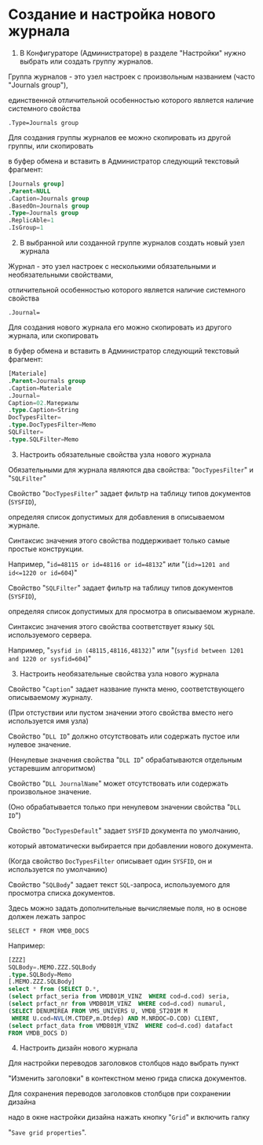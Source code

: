 # Создание и настройка нового журнала

1. В Конфигураторе \(Администраторе\) в разделе "Настройки" нужно выбрать или создать группу журналов.

Группа журналов - это узел настроек с произвольным названием \(часто "Journals group"\),

единственной отличительной особенностью которого является наличие системного свойства

`.Type=Journals group`

Для создания группы журналов ее можно скопировать из другой группы, или скопировать

в буфер обмена и вставить в Администратор следующий текстовый фрагмент:

```sql
[Journals group]
.Parent=NULL
.Caption=Journals group
.BasedOn=Journals group
.Type=Journals group
.ReplicAble=1
.IsGroup=1
```

2. В выбранной или созданной группе журналов создать новый узел журнала

Журнал - это узел настроек с несколькими обязательными и необязательными свойствами,

отличительной особенностью которого является наличие системного свойства

`.Journal=`

Для создания нового журнала его можно скопировать из другого журнала, или скопировать

в буфер обмена и вставить в Администратор следующий текстовый фрагмент:

```sql
[Materiale]
.Parent=Journals group
.Caption=Materiale
.Journal=
Caption=02.Материалы
.type.Caption=String
DocTypesFilter=
.type.DocTypesFilter=Memo
SQLFilter=
.type.SQLFilter=Memo
```

3. Настроить обязательные свойства узла нового журнала

Обязательными для журнала являются два свойства: "`DocTypesFilter`" и "`SQLFilter`"

Свойство "`DocTypesFilter`" задает фильтр на таблицу типов документов \(`SYSFID`\),

определяя список допустимых для добавления в описываемом журнале.

Синтаксис значения этого свойства поддерживает только самые простые конструкции.

Например, "`id=48115 or id=48116 or id=48132`" или "\(`id>=1201 and id<=1220 or id=604`\)"

Свойство "`SQLFilter`" задает фильтр на таблицу типов документов \(`SYSFID`\),

определяя список допустимых для просмотра в описываемом журнале.

Синтаксис значения этого свойства соответствует языку `SQL` используемого сервера.

Например, "`sysfid in (48115,48116,48132)`" или "\(`sysfid between 1201 and 1220 or sysfid=604`\)"

3. Настроить необязательные свойства узла нового журнала

Свойство "`Caption`" задает название пункта меню, соответствующего описываемому журналу.

\(При отстуствии или пустом значении этого свойства вместо него используется имя узла\)

Свойство "`DLL ID`" должно отсутствовать или содержать пустое или нулевое значение.

\(Ненулевые значения свойства "`DLL ID`" обрабатываются отдельным устаревшим алгоритмом\)

Свойство "`DLL JournalName`" может отсутствовать или содержать произвольное значение.

\(Оно обрабатывается только при ненулевом значении свойства "`DLL ID`"\)

Свойство "`DocTypesDefault`" задает `SYSFID` документа по умолчанию,

который автоматически выбирается при добавлении нового документа.

\(Когда свойство `DocTypesFilter` описывает один `SYSFID`, он и используется по умолчанию\)

Свойство "`SQLBody`" задает текст `SQL`-запроса, используемого для просмотра списка документов.

Здесь можно задать дополнительные вычисляемые поля, но в основе должен лежать запрос

`SELECT * FROM VMDB_DOCS`

 Например:

```sql
[ZZZ]
SQLBody=.MEMO.ZZZ.SQLBody
.type.SQLBody=Memo
[.MEMO.ZZZ.SQLBody]
select * from (SELECT D.*,
(select prfact_seria from VMDB01M_VINZ  WHERE cod=d.cod) seria,
(select prfact_nr from VMDB01M_VINZ  WHERE cod=d.cod) numarul,
(SELECT DENUMIREA FROM VMS_UNIVERS U, VMDB_ST201M M
 WHERE U.cod=NVL(M.CTDEP,m.Dtdep) AND M.NRDOC=D.COD) CLIENT,
(select prfact_data from VMDB01M_VINZ  WHERE cod=d.cod) datafact
FROM VMDB_DOCS D)
```

4. Настроить дизайн нового журнала

Для настройки переводов заголовков столбцов надо выбрать пункт

"Изменить заголовки" в контекстном меню грида списка документов.

Для сохранения переводов заголовков столбцов при сохранении дизайна

надо в окне настройки дизайна нажать кнопку "`Grid`" и включить галку

"`Save grid properties`".

